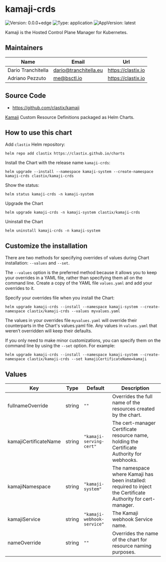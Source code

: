 # kamaji-crds

![Version: 0.0.0+edge](https://img.shields.io/badge/Version-0.0.0+edge-informational?style=flat-square) ![Type: application](https://img.shields.io/badge/Type-application-informational?style=flat-square) ![AppVersion: latest](https://img.shields.io/badge/AppVersion-latest-informational?style=flat-square)

Kamaji is the Hosted Control Plane Manager for Kubernetes.

## Maintainers

| Name | Email | Url |
| ---- | ------ | --- |
| Dario Tranchitella | <dario@tranchitella.eu> | <https://clastix.io> |
| Adriano Pezzuto | <me@bsctl.io> | <https://clastix.io> |

## Source Code

* <https://github.com/clastix/kamaji>

[Kamaji](https://github.com/clastix/kamaji) Custom Resource Definitions packaged as Helm Charts.

## How to use this chart

Add `clastix` Helm repository:

    helm repo add clastix https://clastix.github.io/charts

Install the Chart with the release name `kamaji-crds`:

    helm upgrade --install --namespace kamaji-system --create-namespace kamaji-crds clastix/kamaji-crds

Show the status:

    helm status kamaji-crds -n kamaji-system

Upgrade the Chart

    helm upgrade kamaji-crds -n kamaji-system clastix/kamaji-crds

Uninstall the Chart

    helm uninstall kamaji-crds -n kamaji-system

## Customize the installation

There are two methods for specifying overrides of values during Chart installation: `--values` and `--set`.

The `--values` option is the preferred method because it allows you to keep your overrides in a YAML file, rather than specifying them all on the command line. Create a copy of the YAML file `values.yaml` and add your overrides to it.

Specify your overrides file when you install the Chart:

    helm upgrade kamaji-crds --install --namespace kamaji-system --create-namespace clastix/kamaji-crds --values myvalues.yaml

The values in your overrides file `myvalues.yaml` will override their counterparts in the Chart's values.yaml file. Any values in `values.yaml` that weren’t overridden will keep their defaults.

If you only need to make minor customizations, you can specify them on the command line by using the `--set` option. For example:

    helm upgrade kamaji-crds --install --namespace kamaji-system --create-namespace clastix/kamaji-crds --set kamajiCertificateName=kamaji

## Values

| Key | Type | Default | Description |
|-----|------|---------|-------------|
| fullnameOverride | string | `""` | Overrides the full name of the resources created by the chart. |
| kamajiCertificateName | string | `"kamaji-serving-cert"` | The cert-manager Certificate resource name, holding the Certificate Authority for webhooks. |
| kamajiNamespace | string | `"kamaji-system"` | The namespace where Kamaji has been installed: required to inject the Certificate Authority for cert-manager. |
| kamajiService | string | `"kamaji-webhook-service"` | The Kamaji webhook Service name. |
| nameOverride | string | `""` | Overrides the name of the chart for resource naming purposes. |
